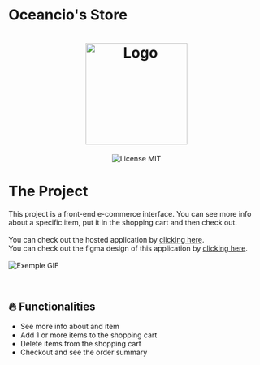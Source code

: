 # Oceancio's Store
<h1 align="center">
  <img alt="Logo" height="200" src="https://github.com/MarcioAlvior/E-commerce/blob/main/img/bag.svg" />
  <br>
</h1>

<p align="center">

   <img alt="License MIT" src="https://img.shields.io/badge/license-MIT-blue">
</p>

# The Project

This project is a front-end e-commerce interface.
You can see more info about a specific item, put it in the shopping cart and then check out.
<br>
<br>
You can check out the hosted application by [clicking here](https://oceancios-store.netlify.app/).
<br>
You can check out the figma design of this application by [clicking here](https://www.figma.com/file/ufJIICutRWp5lmwaXIJ4ad/E-commerce-Mockup?node-id=2%3A6702).
<br>
<br>
<img alt="Exemple GIF" src="https://github.com/MarcioAlvior/E-commerce/blob/main/demonstration.gif" />

<br>

## :fire: Functionalities

- See more info about and item
- Add 1 or more items to the shopping cart
- Delete items from the shopping cart
- Checkout and see the order summary

<br>
